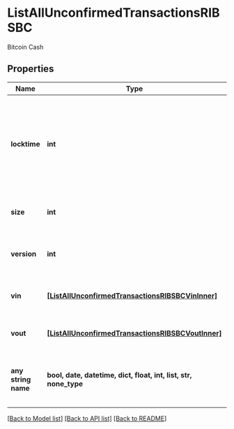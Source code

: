 # ListAllUnconfirmedTransactionsRIBSBC

Bitcoin Cash

## Properties
Name | Type | Description | Notes
------------ | ------------- | ------------- | -------------
**locktime** | **int** | Represents the locktime on the transaction on the specific blockchain, i.e. the blockheight at which the transaction is valid. | 
**size** | **int** | Represents the total size of this transaction. | 
**version** | **int** | Represents the transaction&#39;s version number. | 
**vin** | [**[ListAllUnconfirmedTransactionsRIBSBCVinInner]**](ListAllUnconfirmedTransactionsRIBSBCVinInner.md) | Represents the transaction inputs. | 
**vout** | [**[ListAllUnconfirmedTransactionsRIBSBCVoutInner]**](ListAllUnconfirmedTransactionsRIBSBCVoutInner.md) | Object Array representation of transaction outputs | 
**any string name** | **bool, date, datetime, dict, float, int, list, str, none_type** | any string name can be used but the value must be the correct type | [optional]

[[Back to Model list]](../README.md#documentation-for-models) [[Back to API list]](../README.md#documentation-for-api-endpoints) [[Back to README]](../README.md)


